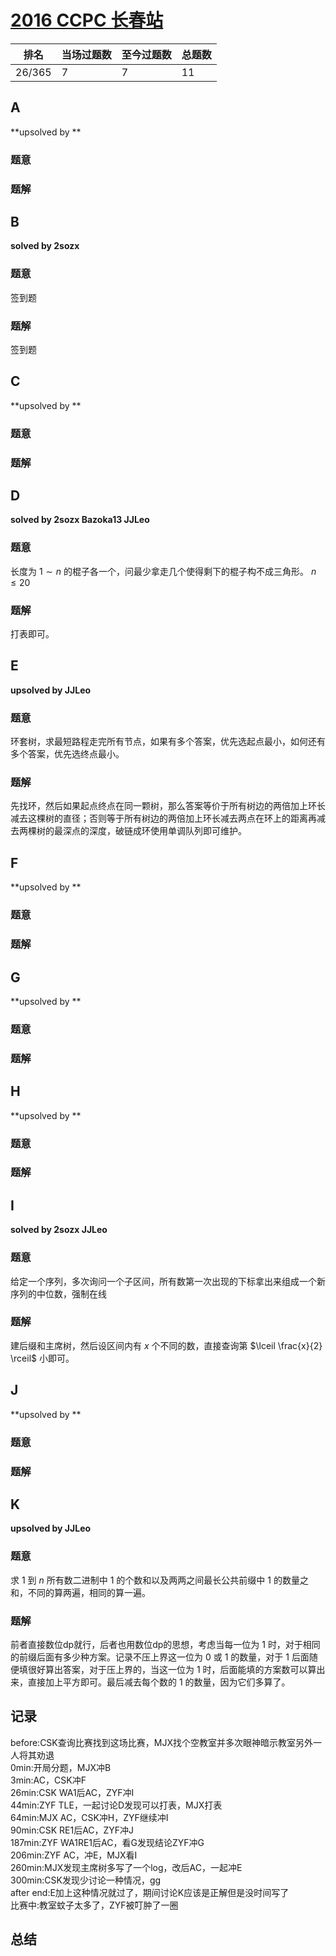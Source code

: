 # [2016 CCPC 长春站](https://vjudge.net/contest/394412#overview)

| 排名   | 当场过题数 | 至今过题数 | 总题数 |
| ------ | ---------- | ---------- | ------ |
| 26/365 | 7          | 7          | 11     |

## **A**

**upsolved by **

### 题意



### 题解



## **B**

**solved by 2sozx**

### 题意

签到题

### 题解

签到题

## **C**

**upsolved by **

### 题意



### 题解



## **D**

**solved by 2sozx Bazoka13 JJLeo**

### 题意

长度为 $1\sim n$ 的棍子各一个，问最少拿走几个使得剩下的棍子构不成三角形。 $n\le 20$

### 题解

打表即可。

## **E**

**upsolved by JJLeo**

### 题意

环套树，求最短路程走完所有节点，如果有多个答案，优先选起点最小，如何还有多个答案，优先选终点最小。

### 题解

先找环，然后如果起点终点在同一颗树，那么答案等价于所有树边的两倍加上环长减去这棵树的直径；否则等于所有树边的两倍加上环长减去两点在环上的距离再减去两棵树的最深点的深度，破链成环使用单调队列即可维护。

## **F**

**upsolved by **

### 题意



### 题解



## **G**

**upsolved by **

### 题意



### 题解



## **H**

**upsolved by **

### 题意



### 题解



## **I**

**solved by 2sozx JJLeo**

### 题意

给定一个序列，多次询问一个子区间，所有数第一次出现的下标拿出来组成一个新序列的中位数，强制在线

### 题解

建后缀和主席树，然后设区间内有 $x$ 个不同的数，直接查询第 $\lceil \frac{x}{2} \rceil$ 小即可。

## **J**

**upsolved by **

### 题意



### 题解



## **K**

**upsolved by JJLeo**

### 题意

求 $1$ 到 $n$ 所有数二进制中 $1$ 的个数和以及两两之间最长公共前缀中 $1$ 的数量之和，不同的算两遍，相同的算一遍。

### 题解

前者直接数位dp就行，后者也用数位dp的思想，考虑当每一位为 $1$ 时，对于相同的前缀后面有多少种方案。记录不压上界这一位为 $0$ 或 $1$ 的数量，对于 $1$ 后面随便填很好算出答案，对于压上界的，当这一位为 $1$ 时，后面能填的方案数可以算出来，直接加上平方即可。最后减去每个数的 $1$ 的数量，因为它们多算了。



## **记录**

before:CSK查询比赛找到这场比赛，MJX找个空教室并多次眼神暗示教室另外一人将其劝退<br>
0min:开局分题，MJX冲B<br>
3min:AC，CSK冲F<br>
26min:CSK WA1后AC，ZYF冲I<br>
44min:ZYF TLE，一起讨论D发现可以打表，MJX打表<br>
64min:MJX AC，CSK冲H，ZYF继续冲I<br>
90min:CSK RE1后AC，ZYF冲J<br>
187min:ZYF WA1RE1后AC，看G发现结论ZYF冲G<br>
206min:ZYF AC，冲E，MJX看I<br>
260min:MJX发现主席树多写了一个log，改后AC，一起冲E<br>
300min:CSK发现少讨论一种情况，gg<br>
after end:E加上这种情况就过了，期间讨论K应该是正解但是没时间写了<br>
比赛中:教室蚊子太多了，ZYF被叮肿了一圈

## **总结**


